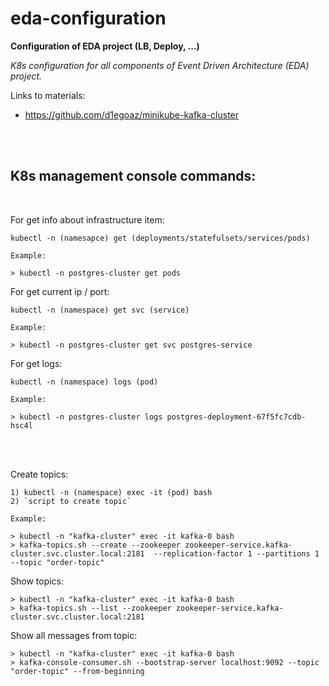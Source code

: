 # eda-configuration

**Configuration of EDA project (LB, Deploy, ...)**

*K8s configuration for all components of Event Driven Architecture (EDA) project.*

Links to materials:
- https://github.com/d1egoaz/minikube-kafka-cluster

<br/>
<br/>

## K8s management console commands:

<br>

For get info about infrastructure item: 
```
kubectl -n (namesapce) get (deployments/statefulsets/services/pods)

Example: 

> kubectl -n postgres-cluster get pods
```

For get current ip / port: 
```
kubectl -n (namespace) get svc (service)

Example: 

> kubectl -n postgres-cluster get svc postgres-service
```

For get logs: 
```
kubectl -n (namespace) logs (pod)

Example: 

> kubectl -n postgres-cluster logs postgres-deployment-67f5fc7cdb-hsc4l
```

<br/>
<br/>


Create topics:
```
1) kubectl -n (namespace) exec -it (pod) bash
2) `script to create topic`

Example:

> kubectl -n "kafka-cluster" exec -it kafka-0 bash
> kafka-topics.sh --create --zookeeper zookeeper-service.kafka-cluster.svc.cluster.local:2181  --replication-factor 1 --partitions 1 --topic "order-topic"
```

Show topics:
```
> kubectl -n "kafka-cluster" exec -it kafka-0 bash
> kafka-topics.sh --list --zookeeper zookeeper-service.kafka-cluster.svc.cluster.local:2181
```

Show all messages from topic:
```
> kubectl -n "kafka-cluster" exec -it kafka-0 bash
> kafka-console-consumer.sh --bootstrap-server localhost:9092 --topic "order-topic" --from-beginning
```


